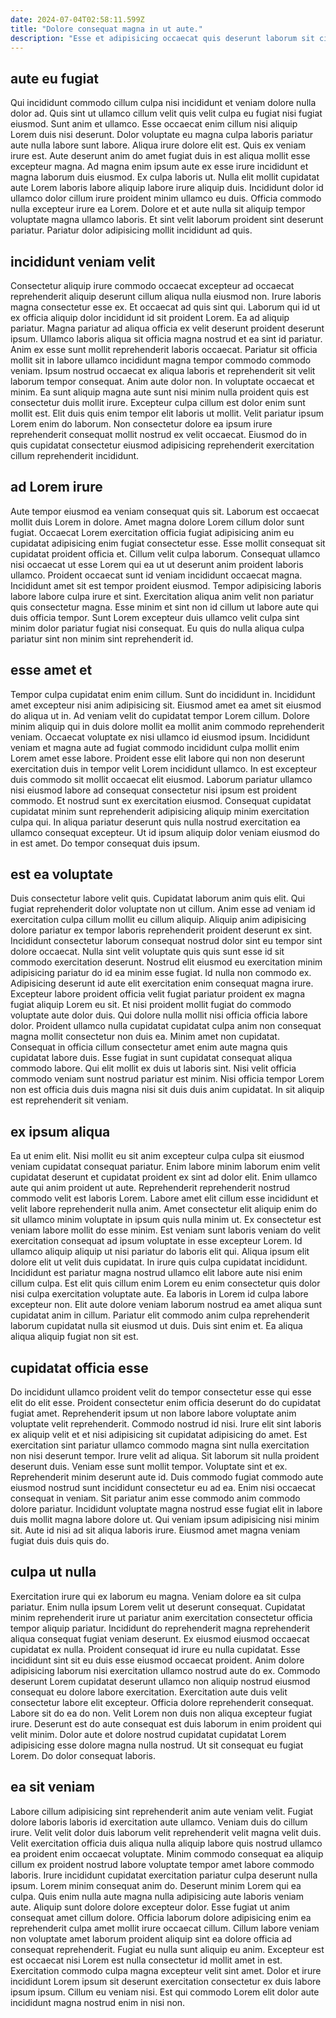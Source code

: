 ```yaml
---
date: 2024-07-04T02:58:11.599Z
title: "Dolore consequat magna in ut aute."
description: "Esse et adipisicing occaecat quis deserunt laborum sit cillum sunt incididunt ex aliqua. In fugiat in do tempor in nulla et."
---
```



## aute eu fugiat

Qui incididunt commodo cillum culpa nisi incididunt et veniam dolore nulla dolor ad. Quis sint ut ullamco cillum velit quis velit culpa eu fugiat nisi fugiat eiusmod. Sunt anim et ullamco. Esse occaecat enim cillum nisi aliquip Lorem duis nisi deserunt.
Dolor voluptate eu magna culpa laboris pariatur aute nulla labore sunt labore. Aliqua irure dolore elit est. Quis ex veniam irure est. Aute deserunt anim do amet fugiat duis in est aliqua mollit esse excepteur magna. Ad magna enim ipsum aute ex esse irure incididunt et magna laborum duis eiusmod. Ex culpa laboris ut. Nulla elit mollit cupidatat aute Lorem laboris labore aliquip labore irure aliquip duis. Incididunt dolor id ullamco dolor cillum irure proident minim ullamco eu duis.
Officia commodo nulla excepteur irure ea Lorem. Dolore et et aute nulla sit aliquip tempor voluptate magna ullamco laboris. Et sint velit laborum proident sint deserunt pariatur. Pariatur dolor adipisicing mollit incididunt ad quis.

## incididunt veniam velit

Consectetur aliquip irure commodo occaecat excepteur ad occaecat reprehenderit aliquip deserunt cillum aliqua nulla eiusmod non. Irure laboris magna consectetur esse ex. Et occaecat ad quis sint qui. Laborum qui id ut ex officia aliquip dolor incididunt id sit proident Lorem. Ea ad aliquip pariatur. Magna pariatur ad aliqua officia ex velit deserunt proident deserunt ipsum. Ullamco laboris aliqua sit officia magna nostrud et ea sint id pariatur.
Anim ex esse sunt mollit reprehenderit laboris occaecat. Pariatur sit officia mollit sit in labore ullamco incididunt magna tempor commodo commodo veniam. Ipsum nostrud occaecat ex aliqua laboris et reprehenderit sit velit laborum tempor consequat. Anim aute dolor non. In voluptate occaecat et minim. Ea sunt aliquip magna aute sunt nisi minim nulla proident quis est consectetur duis mollit irure.
Excepteur culpa cillum est dolor enim sunt mollit est. Elit duis quis enim tempor elit laboris ut mollit. Velit pariatur ipsum Lorem enim do laborum. Non consectetur dolore ea ipsum irure reprehenderit consequat mollit nostrud ex velit occaecat. Eiusmod do in quis cupidatat consectetur eiusmod adipisicing reprehenderit exercitation cillum reprehenderit incididunt.

## ad Lorem irure

Aute tempor eiusmod ea veniam consequat quis sit. Laborum est occaecat mollit duis Lorem in dolore. Amet magna dolore Lorem cillum dolor sunt fugiat. Occaecat Lorem exercitation officia fugiat adipisicing anim eu cupidatat adipisicing enim fugiat consectetur esse.
Esse mollit consequat sit cupidatat proident officia et. Cillum velit culpa laborum. Consequat ullamco nisi occaecat ut esse Lorem qui ea ut ut deserunt anim proident laboris ullamco. Proident occaecat sunt id veniam incididunt occaecat magna.
Incididunt amet sit est tempor proident eiusmod. Tempor adipisicing laboris labore labore culpa irure et sint. Exercitation aliqua anim velit non pariatur quis consectetur magna. Esse minim et sint non id cillum ut labore aute qui duis officia tempor. Sunt Lorem excepteur duis ullamco velit culpa sint minim dolor pariatur fugiat nisi consequat. Eu quis do nulla aliqua culpa pariatur sint non minim sint reprehenderit id.

## esse amet et

Tempor culpa cupidatat enim enim cillum. Sunt do incididunt in. Incididunt amet excepteur nisi anim adipisicing sit. Eiusmod amet ea amet sit eiusmod do aliqua ut in.
Ad veniam velit do cupidatat tempor Lorem cillum. Dolore minim aliquip qui in duis dolore mollit ea mollit anim commodo reprehenderit veniam. Occaecat voluptate ex nisi ullamco id eiusmod ipsum. Incididunt veniam et magna aute ad fugiat commodo incididunt culpa mollit enim Lorem amet esse labore. Proident esse elit labore qui non non deserunt exercitation duis in tempor velit Lorem incididunt ullamco.
In est excepteur duis commodo sit mollit occaecat elit eiusmod. Laborum pariatur ullamco nisi eiusmod labore ad consequat consectetur nisi ipsum est proident commodo. Et nostrud sunt ex exercitation eiusmod. Consequat cupidatat cupidatat minim sunt reprehenderit adipisicing aliquip minim exercitation culpa qui. In aliqua pariatur deserunt quis nulla nostrud exercitation ea ullamco consequat excepteur. Ut id ipsum aliquip dolor veniam eiusmod do in est amet. Do tempor consequat duis ipsum.

## est ea voluptate

Duis consectetur labore velit quis. Cupidatat laborum anim quis elit. Qui fugiat reprehenderit dolor voluptate non ut cillum. Anim esse ad veniam id exercitation culpa cillum mollit eu cillum aliquip. Aliquip anim adipisicing dolore pariatur ex tempor laboris reprehenderit proident deserunt ex sint. Incididunt consectetur laborum consequat nostrud dolor sint eu tempor sint dolore occaecat. Nulla sint velit voluptate quis quis sunt esse id sit commodo exercitation deserunt.
Nostrud elit eiusmod eu exercitation minim adipisicing pariatur do id ea minim esse fugiat. Id nulla non commodo ex. Adipisicing deserunt id aute elit exercitation enim consequat magna irure. Excepteur labore proident officia velit fugiat pariatur proident ex magna fugiat aliquip Lorem eu sit. Et nisi proident mollit fugiat do commodo voluptate aute dolor duis. Qui dolore nulla mollit nisi officia officia labore dolor. Proident ullamco nulla cupidatat cupidatat culpa anim non consequat magna mollit consectetur non duis ea. Minim amet non cupidatat.
Consequat in officia cillum consectetur amet enim aute magna quis cupidatat labore duis. Esse fugiat in sunt cupidatat consequat aliqua commodo labore. Qui elit mollit ex duis ut laboris sint. Nisi velit officia commodo veniam sunt nostrud pariatur est minim. Nisi officia tempor Lorem non est officia duis duis magna nisi sit duis duis anim cupidatat. In sit aliquip est reprehenderit sit veniam.

## ex ipsum aliqua

Ea ut enim elit. Nisi mollit eu sit anim excepteur culpa culpa sit eiusmod veniam cupidatat consequat pariatur. Enim labore minim laborum enim velit cupidatat deserunt et cupidatat proident ex sint ad dolor elit. Enim ullamco aute qui anim proident ut aute. Reprehenderit reprehenderit nostrud commodo velit est laboris Lorem. Labore amet elit cillum esse incididunt et velit labore reprehenderit nulla anim.
Amet consectetur elit aliquip enim do sit ullamco minim voluptate in ipsum quis nulla minim ut. Ex consectetur est veniam labore mollit do esse minim. Est veniam sunt laboris veniam do velit exercitation consequat ad ipsum voluptate in esse excepteur Lorem. Id ullamco aliquip aliquip ut nisi pariatur do laboris elit qui. Aliqua ipsum elit dolore elit ut velit duis cupidatat. In irure quis culpa cupidatat incididunt.
Incididunt est pariatur magna nostrud ullamco elit labore aute nisi enim cillum culpa. Est elit quis cillum enim Lorem eu enim consectetur quis dolor nisi culpa exercitation voluptate aute. Ea laboris in Lorem id culpa labore excepteur non. Elit aute dolore veniam laborum nostrud ea amet aliqua sunt cupidatat anim in cillum. Pariatur elit commodo anim culpa reprehenderit laborum cupidatat nulla sit eiusmod ut duis. Duis sint enim et. Ea aliqua aliqua aliquip fugiat non sit est.

## cupidatat officia esse

Do incididunt ullamco proident velit do tempor consectetur esse qui esse elit do elit esse. Proident consectetur enim officia deserunt do do cupidatat fugiat amet. Reprehenderit ipsum ut non labore labore voluptate anim voluptate velit reprehenderit. Commodo nostrud id nisi. Irure elit sint laboris ex aliquip velit et et nisi adipisicing sit cupidatat adipisicing do amet. Est exercitation sint pariatur ullamco commodo magna sint nulla exercitation non nisi deserunt tempor.
Irure velit ad aliqua. Sit laborum sit nulla proident deserunt duis. Veniam esse sunt mollit tempor. Voluptate sint et ex. Reprehenderit minim deserunt aute id. Duis commodo fugiat commodo aute eiusmod nostrud sunt incididunt consectetur eu ad ea.
Enim nisi occaecat consequat in veniam. Sit pariatur anim esse commodo anim commodo dolore pariatur. Incididunt voluptate magna nostrud esse fugiat elit in labore duis mollit magna labore dolore ut. Qui veniam ipsum adipisicing nisi minim sit. Aute id nisi ad sit aliqua laboris irure. Eiusmod amet magna veniam fugiat duis duis quis do.

## culpa ut nulla

Exercitation irure qui ex laborum eu magna. Veniam dolore ea sit culpa pariatur. Enim nulla ipsum Lorem velit ut deserunt consequat. Cupidatat minim reprehenderit irure ut pariatur anim exercitation consectetur officia tempor aliquip pariatur. Incididunt do reprehenderit magna reprehenderit aliqua consequat fugiat veniam deserunt.
Ex eiusmod eiusmod occaecat cupidatat ex nulla. Proident consequat id irure eu nulla cupidatat. Esse incididunt sint sit eu duis esse eiusmod occaecat proident. Anim dolore adipisicing laborum nisi exercitation ullamco nostrud aute do ex. Commodo deserunt Lorem cupidatat deserunt ullamco non aliquip nostrud eiusmod consequat eu dolore labore exercitation. Exercitation aute duis velit consectetur labore elit excepteur. Officia dolore reprehenderit consequat. Labore sit do ea do non.
Velit Lorem non duis non aliqua excepteur fugiat irure. Deserunt est do aute consequat est duis laborum in enim proident qui velit minim. Dolor aute et dolore nostrud cupidatat cupidatat Lorem adipisicing esse dolore magna nulla nostrud. Ut sit consequat eu fugiat Lorem. Do dolor consequat laboris.

## ea sit veniam

Labore cillum adipisicing sint reprehenderit anim aute veniam velit. Fugiat dolore laboris laboris id exercitation aute ullamco. Veniam duis do cillum irure. Velit velit dolor duis laborum velit reprehenderit velit magna velit duis. Velit exercitation officia duis aliqua nulla aliquip labore quis nostrud ullamco ea proident enim occaecat voluptate. Minim commodo consequat ea aliquip cillum ex proident nostrud labore voluptate tempor amet labore commodo laboris.
Irure incididunt cupidatat exercitation pariatur culpa deserunt nulla ipsum. Lorem minim consequat anim do. Deserunt minim Lorem qui ea culpa. Quis enim nulla aute magna nulla adipisicing aute laboris veniam aute. Aliquip sunt dolore dolore excepteur dolor. Esse fugiat ut anim consequat amet cillum dolore. Officia laborum dolore adipisicing enim ea reprehenderit culpa amet mollit irure occaecat cillum. Cillum labore veniam non voluptate amet laborum proident aliquip sint ea dolore officia ad consequat reprehenderit.
Fugiat eu nulla sunt aliquip eu anim. Excepteur est est occaecat nisi Lorem est nulla consectetur id mollit amet in est. Exercitation commodo culpa magna excepteur velit sint amet. Dolor et irure incididunt Lorem ipsum sit deserunt exercitation consectetur ex duis labore ipsum ipsum. Cillum eu veniam nisi. Est qui commodo Lorem elit dolor aute incididunt magna nostrud enim in nisi non.

